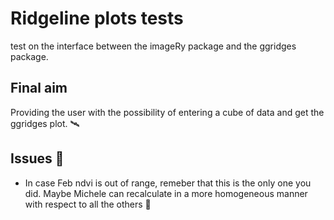 # Ridgeline plots tests
test on the interface between the imageRy package and the ggridges package.

## Final aim

Providing the user with the possibility of entering a cube of data and get the ggridges plot. 🛰️

## Issues 🧮

+ In case Feb ndvi is out of range, remeber that this is the only one you did. Maybe Michele can recalculate in a more homogeneous manner with respect to all the others 🎋
